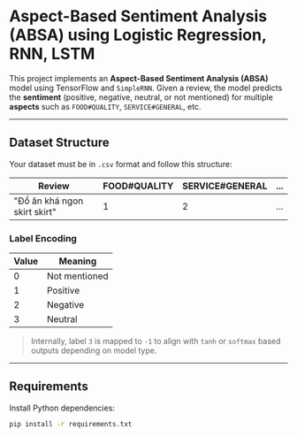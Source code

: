 # Aspect-Based Sentiment Analysis (ABSA) using Logistic Regression, RNN, LSTM

This project implements an **Aspect-Based Sentiment Analysis (ABSA)** model using TensorFlow and `SimpleRNN`. Given a review, the model predicts the **sentiment** (positive, negative, neutral, or not mentioned) for multiple **aspects** such as `FOOD#QUALITY`, `SERVICE#GENERAL`, etc.

---

## Dataset Structure

Your dataset must be in `.csv` format and follow this structure:

| Review                                  | FOOD#QUALITY | SERVICE#GENERAL | ... |
|-----------------------------------------|--------------|------------------|-----|
| "Đồ ăn khá ngon skirt skirt" | 1            | 2                | ... |

### Label Encoding

| Value | Meaning        |
|-------|----------------|
| 0     | Not mentioned  |
| 1     | Positive       |
| 2     | Negative       |
| 3     | Neutral        |

> Internally, label `3` is mapped to `-1` to align with `tanh` or `softmax` based outputs depending on model type.

---

## Requirements

Install Python dependencies:

```bash
pip install -r requirements.txt
